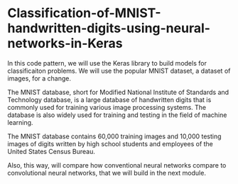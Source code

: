 # Classification-of-MNIST-handwritten-digits-using-neural-networks-in-Keras

In this code pattern, we will use the Keras library to build models for classificaiton problems. We will use the popular MNIST dataset, a dataset of images, for a change.

The MNIST database, short for Modified National Institute of Standards and Technology database, is a large database of handwritten digits that is commonly used for training various image processing systems. The database is also widely used for training and testing in the field of machine learning.

The MNIST database contains 60,000 training images and 10,000 testing images of digits written by high school students and employees of the United States Census Bureau.

Also, this way, will compare how conventional neural networks compare to convolutional neural networks, that we will build in the next module.
